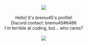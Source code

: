 <p align="center">
    <img src="https://i.imgur.com/DwVIgrh.gif"><br><br>
    Hello! It's bremu45's profile!<br>
    Discord contact: bremu45#6486<br>
    I'm terrible at coding, but... who cares?<br><br>
    <img src="https://i.imgur.com/DwVIgrh.gif">
</p>
